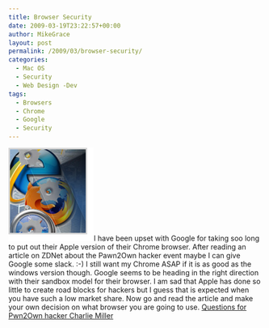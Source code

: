```yaml
---
title: Browser Security
date: 2009-03-19T23:22:57+00:00
author: MikeGrace
layout: post
permalink: /2009/03/browser-security/
categories:
  - Mac OS
  - Security
  - Web Design -Dev
tags:
  - Browsers
  - Chrome
  - Google
  - Security
---
```

<img class="alignleft size-full wp-image-22" title="pwn2own_browsers" src="/assets/2009/03/pwn2own_browsers.png" alt="pwn2own_browsers" width="169" height="184" />I have been upset with Google for taking soo long to put out their Apple version of their Chrome browser. After reading an article on ZDNet about the Pawn2Own hacker event maybe I can give Google some slack. :-) I still want my Chrome ASAP if it is as good as the windows version though. Google seems to be heading in the right direction with their sandbox model for their browser. I am sad that Apple has done so little to create road blocks for hackers but I guess that is expected when you have such a low market share. Now go and read the article and make your own decision on what browser you are going to use. [Questions for Pwn2Own hacker Charlie Miller](http://blogs.zdnet.com/security/?p=2941)